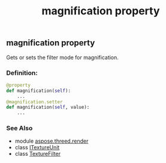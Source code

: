 ﻿---
title: magnification property
second_title: Aspose.3D for Python via .NET API References
description: 
type: docs
weight: 50
url: /python-net/aspose.threed.render/itextureunit/magnification/
is_root: false
---

## magnification property


Gets or sets the filter mode for magnification.
### Definition:
```python
@property
def magnification(self):
    ...
@magnification.setter
def magnification(self, value):
    ...
```

### See Also
* module [aspose.threed.render](../../)
* class [ITextureUnit](/3d/python-net/aspose.threed.render/itextureunit)
* class [TextureFilter](/3d/python-net/aspose.threed.shading/texturefilter)
